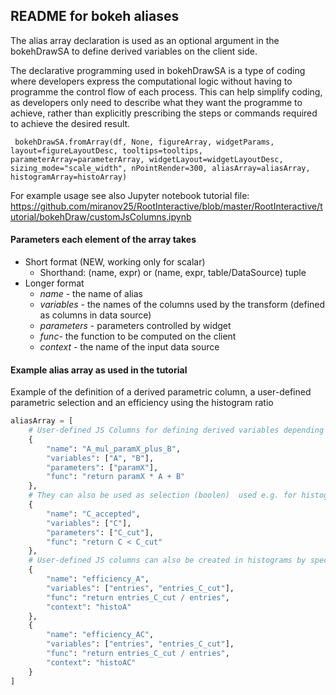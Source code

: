 ## README for bokeh aliases



The alias array declaration is used as an optional argument in the bokehDrawSA to define derived variables on the client side.

The declarative programming used in bokehDrawSA is a type of coding where developers express the computational 
logic without having to programme the control flow of each process. This can help simplify coding, as developers 
only need to describe what they want the programme to achieve, rather than explicitly prescribing the steps or 
commands required to achieve the desired result.

`
bokehDrawSA.fromArray(df, None, figureArray, widgetParams, layout=figureLayoutDesc, tooltips=tooltips, parameterArray=parameterArray,
                          widgetLayout=widgetLayoutDesc, sizing_mode="scale_width", nPointRender=300,
                           aliasArray=aliasArray, histogramArray=histoArray)`

For example usage see also Jupyter notebook tutorial file:
https://github.com/miranov25/RootInteractive/blob/master/RootInteractive/tutorial/bokehDraw/customJsColumns.ipynb



#### Parameters each element of the array takes
* Short format (NEW, working only for scalar)
  * Shorthand: (name, expr) or (name, expr, table/DataSource) tuple
* Longer format
  * _name_ - the name of alias
  * _variables_ - the names of the columns used by the transform (defined as columns in data source) 
  * _parameters_ - parameters controlled by widget
  * _func_- the function to be computed on the client
  * _context_ - the name of the input data source

#### Example alias array as used in the tutorial

Example of the definition of a derived parametric column, a user-defined parametric selection and an efficiency using the histogram ratio

```python
aliasArray = [
    # User-defined JS Columns for defining derived variables depending on widget parameter paramX
    {
        "name": "A_mul_paramX_plus_B",
        "variables": ["A", "B"],
        "parameters": ["paramX"],
        "func": "return paramX * A + B" 
    },
    # They can also be used as selection (boolen)  used e.g. for histogram weights
    {
        "name": "C_accepted",
        "variables": ["C"],
        "parameters": ["C_cut"],
        "func": "return C < C_cut"
    },
    # User-defined JS columns can also be created in histograms by specifying the context (CDS) parameter
    {
        "name": "efficiency_A",
        "variables": ["entries", "entries_C_cut"],
        "func": "return entries_C_cut / entries",
        "context": "histoA"
    },
    {
        "name": "efficiency_AC",
        "variables": ["entries", "entries_C_cut"],
        "func": "return entries_C_cut / entries",
        "context": "histoAC"
    }
]
```
